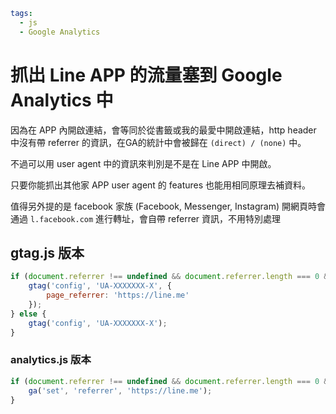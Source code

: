 ```yaml
tags:
  - js
  - Google Analytics
```

# 抓出 Line APP 的流量塞到 Google Analytics 中

因為在 APP 內開啟連結，會等同於從書籤或我的最愛中開啟連結，http header 中沒有帶 referrer 的資訊，在GA的統計中會被歸在 `(direct) / (none)` 中。

不過可以用 user agent 中的資訊來判別是不是在 Line APP 中開啟。

只要你能抓出其他家 APP user agent 的 features 也能用相同原理去補資料。

值得另外提的是 facebook 家族 (Facebook, Messenger, Instagram) 開網頁時會通過 `l.facebook.com` 進行轉址，會自帶 referrer 資訊，不用特別處理

## gtag.js 版本

```js
if (document.referrer !== undefined && document.referrer.length === 0 && /\WLine\/\d/.test(navigator.userAgent)) {
    gtag('config', 'UA-XXXXXXX-X', {
        page_referrer: 'https://line.me'
    });
} else {
    gtag('config', 'UA-XXXXXXX-X');
}
```

### analytics.js 版本

```js
if (document.referrer !== undefined && document.referrer.length === 0 && /\WLine\/\d/.test(navigator.userAgent)) {
    ga('set', 'referrer', 'https://line.me');
}
```